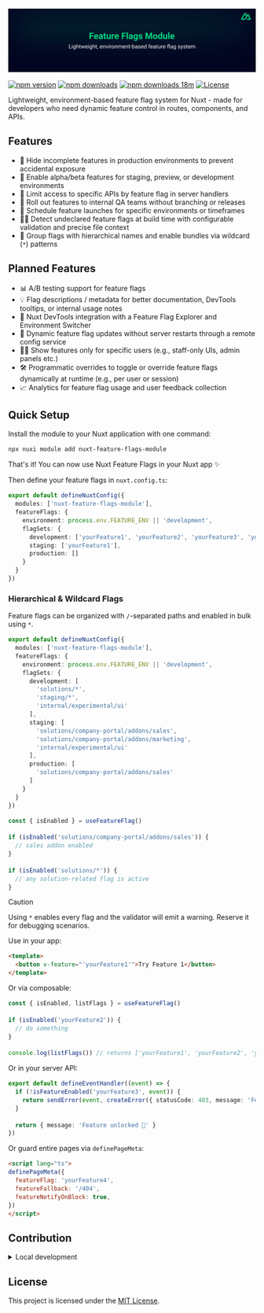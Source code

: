 [![Nuxt banner](./.github/media/banner.svg)](https://github.com/nicokempe/nuxt-feature-flags-module)

[![npm version][npm-version-src]][npm-version-href]
[![npm downloads][npm-downloads-src]][npm-downloads-href]
[![npm downloads 18m][npm-downloads-18m-src]][npm-downloads-href]
[![License][license-src]][license-href]

Lightweight, environment-based feature flag system for Nuxt - made for developers who need dynamic feature control in routes, components, and APIs.

## Features

- 🚫 Hide incomplete features in production environments to prevent accidental exposure
- 🧪 Enable alpha/beta features for staging, preview, or development environments
- 🔐 Limit access to specific APIs by feature flag in server handlers
- 🎯 Roll out features to internal QA teams without branching or releases
- 📆 Schedule feature launches for specific environments or timeframes
- 🕵️‍♀️ Detect undeclared feature flags at build time with configurable validation and precise file context
- 🌳 Group flags with hierarchical names and enable bundles via wildcard (`*`) patterns

## Planned Features

- 📊 A/B testing support for feature flags
- 💡 Flag descriptions / metadata for better documentation, DevTools tooltips, or internal usage notes
- 🧩 Nuxt DevTools integration with a Feature Flag Explorer and Environment Switcher
- 🔄 Dynamic feature flag updates without server restarts through a remote config service
- 🧍‍♂️ Show features only for specific users (e.g., staff-only UIs, admin panels etc.)
- 🛠 Programmatic overrides to toggle or override feature flags dynamically at runtime (e.g., per user or session)
- 📈 Analytics for feature flag usage and user feedback collection

## Quick Setup

Install the module to your Nuxt application with one command:

```bash
npx nuxi module add nuxt-feature-flags-module
```

That's it! You can now use Nuxt Feature Flags in your Nuxt app ✨

Then define your feature flags in `nuxt.config.ts`:

```ts
export default defineNuxtConfig({
  modules: ['nuxt-feature-flags-module'],
  featureFlags: {
    environment: process.env.FEATURE_ENV || 'development',
    flagSets: {
      development: ['yourFeature1', 'yourFeature2', 'yourFeature3', 'yourFeature4'],
      staging: ['yourFeature1'],
      production: []
    }
  }
})
```

### Hierarchical & Wildcard Flags

Feature flags can be organized with `/`-separated paths and enabled in bulk using `*`.

```ts
export default defineNuxtConfig({
  modules: ['nuxt-feature-flags-module'],
  featureFlags: {
    environment: process.env.FEATURE_ENV || 'development',
    flagSets: {
      development: [
        'solutions/*',
        'staging/*',
        'internal/experimental/ui'
      ],
      staging: [
        'solutions/company-portal/addons/sales',
        'solutions/company-portal/addons/marketing',
        'internal/experimental/ui'
      ],
      production: [
        'solutions/company-portal/addons/sales'
      ]
    }
  }
})
```

```ts
const { isEnabled } = useFeatureFlag()

if (isEnabled('solutions/company-portal/addons/sales')) {
  // sales addon enabled
}

if (isEnabled('solutions/*')) {
  // any solution-related flag is active
}
```

> [!CAUTION]  
> Using `*` enables every flag and the validator will emit a warning. Reserve it for debugging scenarios.

Use in your app:

```html
<template>
  <button v-feature="'yourFeature1'">Try Feature 1</button>
</template>
```

Or via composable:
```ts
const { isEnabled, listFlags } = useFeatureFlag()

if (isEnabled('yourFeature2')) {
  // do something
}

console.log(listFlags()) // returns ['yourFeature1', 'yourFeature2', 'yourFeature3', 'yourFeature4']
```

Or in your server API:
```ts
export default defineEventHandler((event) => {
  if (!isFeatureEnabled('yourFeature3', event)) {
    return sendError(event, createError({ statusCode: 403, message: 'Feature 3 is disabled' }))
  }

  return { message: 'Feature unlocked 🎉' }
})
```


Or guard entire pages via `definePageMeta`:

```html
<script lang="ts">
definePageMeta({
  featureFlag: 'yourFeature4',
  featureFallback: '/404',
  featureNotifyOnBlock: true,
})
</script>
```

## Contribution

<details>
  <summary>Local development</summary>
  
  ```bash
  # Install dependencies
  pnpm install
  
  # Generate type stubs
  pnpm run dev:prepare
  
  # Develop with the playground
  pnpm run dev
  
  # Build the playground
  pnpm run dev:build
  
  # Run ESLint
  pnpm run lint
  
  # Run Vitest
  pnpm run test
  pnpm run test:watch
  
  # Release new version
  pnpm run release
  ```

</details>


## License
This project is licensed under the [MIT License](https://github.com/nicokempe/nuxt-feature-flags-module/blob/main/LICENSE).

<!-- Badges -->
[npm-version-src]: https://img.shields.io/npm/v/nuxt-feature-flags-module/latest.svg?style=flat&colorA=020420&colorB=00DC82
[npm-version-href]: https://npmjs.com/package/nuxt-feature-flags-module

[npm-downloads-src]: https://img.shields.io/npm/dm/nuxt-feature-flags-module.svg?style=flat&colorA=020420&colorB=00DC82
[npm-downloads-href]: https://npm.chart.dev/nuxt-feature-flags-module

[npm-downloads-18m-src]: https://img.shields.io/npm/d18m/nuxt-feature-flags-module.svg?style=flat&colorA=020420&colorB=00DC82

[license-src]: https://img.shields.io/npm/l/nuxt-feature-flags-module.svg?style=flat&colorA=020420&colorB=00DC82
[license-href]: https://npmjs.com/package/nuxt-feature-flags-module
